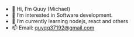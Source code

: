 - 👋 Hi, I’m Quuy (Michael)
- 👀 I’m interested in Software development.
- 🌱 I’m currently learning nodejs, react and others
- 📫 Email: quyqq37192@gmail.com
